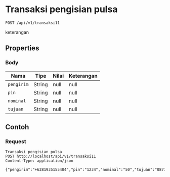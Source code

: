 # Transaksi pengisian pulsa
```http
POST /api/v1/transaksi11
```
keterangan
## Properties
### Body
Nama | Tipe | Nilai | Keterangan
--- | --- | --- | ---
<code>pengirim</code> | String | null | null
<code>pin</code> | String | null | null
<code>nominal</code> | String | null | null
<code>tujuan</code> | String | null | null
## Contoh
### Request
```http
Transaksi pengisian pulsa
POST http://localhost/api/v1/transaksi11
Content-Type: application/json

{"pengirim":"+6281935155404","pin":"1234","nominal":"50","tujuan":"087758437457"}
```
